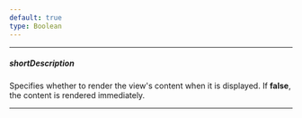 ```yaml
---
default: true
type: Boolean
---
```

---
##### shortDescription
Specifies whether to render the view's content when it is displayed. If **false**, the content is rendered immediately.

---
